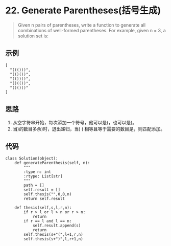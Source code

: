 # 22. Generate Parentheses(括号生成)
> Given n pairs of parentheses, write a function to generate all combinations of well-formed parentheses.
For example, given n = 3, a solution set is:

## 示例
```
[
  "((()))",
  "(()())",
  "(())()",
  "()(())",
  "()()()"
]
```
## 思路
1. 从空字符串开始，每次添加一个符号，他可以是(，也可以是)。
2. 当)的数目多余)时，退出递归，当) ( 相等且等于需要的数目是，则匹配添加。

## 代码
```
class Solution(object):
    def generateParenthesis(self, n):
        """
        :type n: int
        :rtype: List[str]
        """
        path = []
        self.result = []
        self.thesis("",0,0,n)
        return self.result
        
    def thesis(self,s,l,r,n):
        if r > l or l > n or r > n:
            return 
        if r == l and l == n:
            self.result.append(s)
            return
        self.thesis(s+"(",l+1,r,n)
        self.thesis(s+")",l,r+1,n)
```

